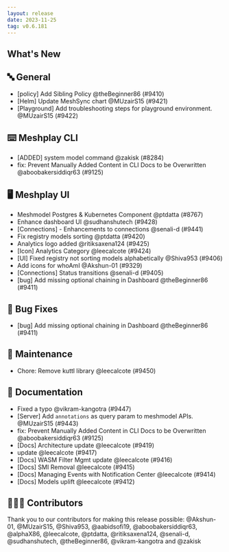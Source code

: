 ```yaml
---
layout: release
date: 2023-11-25
tag: v0.6.181
---
```


## What's New
## 🔤 General
- [policy] Add Sibling Policy @theBeginner86 (#9410)
- [Helm] Update MeshSync chart @MUzairS15 (#9421)
- [Playground] Add troubleshooting steps for playground environment. @MUzairS15 (#9422)

## ⌨️ Meshplay CLI

- [ADDED] system model command @zakisk (#8284)
- fix: Prevent Manually Added Content in CLI Docs to be Overwritten @aboobakersiddiqr63 (#9125)

## 🖥 Meshplay UI

- Meshmodel Postgres & Kubernetes Component @ptdatta (#8767)
- Enhance dashboard UI @sudhanshutech (#9428)
- [Connections] - Enhancements to connections @senali-d (#9441)
- Fix registry models sorting @ptdatta (#9420)
- Analytics logo added @ritiksaxena124 (#9425)
- [Icon] Analytics Category @leecalcote (#9424)
- [UI] Fixed registry not sorting models alphabetically @Shiva953 (#9406)
- Add icons for whoAmI @Akshun-01 (#9329)
- [Connections] Status transitions @senali-d (#9405)
- [bug] Add missing optional chaining in Dashboard @theBeginner86 (#9411)

## 🐛 Bug Fixes

- [bug] Add missing optional chaining in Dashboard @theBeginner86 (#9411)

## 🧰 Maintenance

- Chore: Remove kuttl library @leecalcote (#9450)

## 📖 Documentation

- Fixed a typo @vikram-kangotra (#9447)
- [Server] Add `annotations` as query param to meshmodel APIs. @MUzairS15 (#9443)
- fix: Prevent Manually Added Content in CLI Docs to be Overwritten @aboobakersiddiqr63 (#9125)
- [Docs] Architecture update @leecalcote (#9419)
- update @leecalcote (#9417)
- [Docs] WASM Filter Mgmt update @leecalcote (#9416)
- [Docs] SMI Removal  @leecalcote (#9415)
- [Docs] Managing Events with Notification Center @leecalcote (#9414)
- [Docs] Models uplift @leecalcote (#9412)

## 👨🏽‍💻 Contributors

Thank you to our contributors for making this release possible:
@Akshun-01, @MUzairS15, @Shiva953, @aabidsofi19, @aboobakersiddiqr63, @alphaX86, @leecalcote, @ptdatta, @ritiksaxena124, @senali-d, @sudhanshutech, @theBeginner86, @vikram-kangotra and @zakisk

